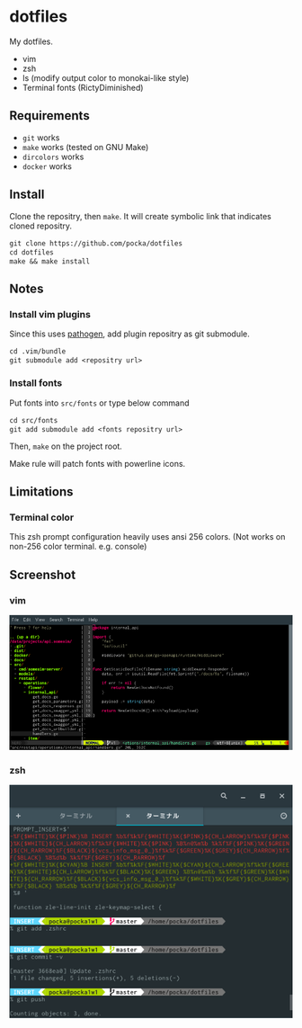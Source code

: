 # dotfiles

My dotfiles.

+ vim
+ zsh
+ ls (modify output color to monokai-like style)
+ Terminal fonts (RictyDiminished)

## Requirements

+ `git` works
+ `make` works (tested on GNU Make)
+ `dircolors` works
+ `docker` works


## Install

Clone the repositry, then `make`.
It will create symbolic link that indicates cloned repositry.

```shell
git clone https://github.com/pocka/dotfiles
cd dotfiles
make && make install
```


## Notes

### Install vim plugins

Since this uses [pathogen](https://github.com/tpope/vim-pathogen), add plugin repositry as git submodule.

```shell
cd .vim/bundle
git submodule add <repositry url>
```

### Install fonts

Put fonts into `src/fonts` or type below command

```shell
cd src/fonts
git add submodule add <fonts repositry url>
```

Then, `make` on the project root.

Make rule will patch fonts with powerline icons.

## Limitations

### Terminal color

This zsh prompt configuration heavily uses ansi 256 colors.
(Not works on non-256 color terminal. e.g. console)


## Screenshot

### vim
![ss-vim](https://github.com/pocka/dotfiles/blob/master/screenshots/vim.png?raw=true)

### zsh
![ss-zsh](https://github.com/pocka/dotfiles/blob/master/screenshots/zsh.png?raw=true)
